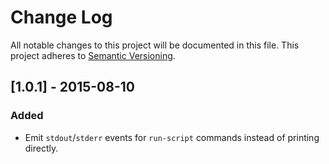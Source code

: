 # Change Log

All notable changes to this project will be documented in this file.
This project adheres to [Semantic Versioning](http://semver.org/).

## [1.0.1] - 2015-08-10

### Added

- Emit `stdout`/`stderr` events for `run-script` commands instead of printing directly.

[1.0.0]: https://github.com/resin-io/resin-token/compare/v1.0.0...v1.0.1
